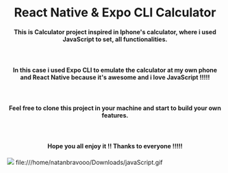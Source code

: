 <h1 align="center" >
 React Native & Expo CLI Calculator
 </h1>

<h4 align="center">
This is Calculator project inspired in Iphone's calculator, where i used JavaScript to set, all functionalities.</h4>
</br>
<h4 align="center">In this case i used Expo CLI to emulate the calculator at my own phone and React Native because it's awesome and i love JavaScript !!!!!
</h4>
</br>
<h4 align="center">Feel free to clone this project in your machine and start to build your own features.
</h4>
</br>
<h4 align="center" >Hope you all enjoy it !! Thanks to everyone !!!!!
</h4>

![](file:///home/natanbravooo/Downloads/javaScript.gif)
file:///home/natanbravooo/Downloads/javaScript.gif
